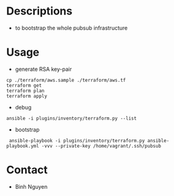 # Descriptions
- to bootstrap the whole pubsub infrastructure

# Usage
- generate RSA key-pair

```
cp ./terraform/aws.sample ./terraform/aws.tf
terraform get
terraform plan
terraform apply
```

- debug
```
ansible -i plugins/inventory/terraform.py --list
```

- bootstrap

```
 ansible-playbook -i plugins/inventory/terraform.py ansible-playbook.yml -vvv --private-key /home/vagrant/.ssh/pubsub
```

# Contact
- Binh Nguyen
